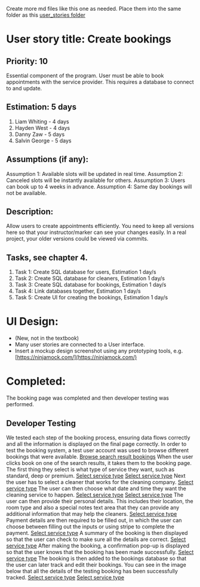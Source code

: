 Create more md files like this one as needed. Place them into the same folder 
as this [user_stories folder](./)

# User story title: Create bookings


## Priority: 10 
Essential component of the program. User must be able to book appointments with the service provider.
This requires a database to connect to and update.

## Estimation: 5 days

1. Liam Whiting - 4 days
2. Hayden West - 4 days
3. Danny Zaw - 5 days
4. Salvin George - 5 days

## Assumptions (if any):
Assumption 1: Available slots will be updated in real time. 
Assumption 2: Canceled slots will be instantly available for others.
Assumption 3: Users can book up to 4 weeks in advance.
Assumption 4: Same day bookings will not be available. 

## Description:
Allow users to create appointments efficiently.
You need to keep all versions here so that your instructor/marker can see your changes easily. 
In a real project, your older versions could be viewed via commits.


## Tasks, see chapter 4.

1. Task 1: Create SQL database for users, Estimation 1 day/s
2. Task 2: Create SQL database for cleaners, Estimation 1 day/s
3. Task 3: Create SQL database for bookings, Estimation 1 day/s
4. Task 4: Link databases together, Estimation 1 day/s
5. Task 5: Create UI for creating the bookings, Estimation 1 day/s


# UI Design:
* (New, not in the textbook) 
* Many user stories are connected to a User interface.
* Insert a mockup design screenshot using any prototyping tools, e.g. [https://ninjamock.com/](https://ninjamock.com/)


# Completed:
The booking page was completed and then developer testing was performed.

## Developer Testing
We tested each step of the booking process, ensuring data flows correctly and all the
information is displayed on the final page correctly.
In order to test the booking system, a test user account was used to browse different
bookings that were available.
[Browse search result bookings](../Images/01_Create_Bookings/01_browse_service_providers.png)
When the user clicks book on one of the search results, it takes them to the booking page.
The first thing they select is what type of service they want, such as standard, deep or premium.
[Select service type](../Images/01_Create_Bookings/02_select_service_type_1.png)
[Select service type](../Images/01_Create_Bookings/02_select_service_type_2.png)
Next the user has to select a cleaner that works for the cleaning company.
[Select service type](../Images/01_Create_Bookings/03_select_cleaner.png)
The user can then choose what date and time they want the cleaning service to happen.
[Select service type](../Images/01_Create_Bookings/04_select_date_time_1.png)
[Select service type](../Images/01_Create_Bookings/04_select_date_time_2.png)
The user can then provide their personal details. This includes their location, the room type
and also a special notes text area that they can provide any additional information that
may help the cleaners.
[Select service type](../Images/01_Create_Bookings/05_enter_address.png)
Payment details are then required to be filled out, in which the user can choose between
filling out the inputs or using stripe to complete the payment. 
[Select service type](../Images/01_Create_Bookings/06_enter_payment_details.png)
A summary of the booking is then displayed so that the user can check to make sure
all the details are correct.
[Select service type](../Images/01_Create_Bookings/07_booking_summary.png)
After making the booking, a confirmation pop-up is displayed so that the user knows that
the booking has been made successfully.
[Select service type](../Images/01_Create_Bookings/08_confirmation_popup.png)
The booking is then added to the bookings database so that the user can later track and edit their bookings.
You can see in the image below that all the details of the testing booking has been successfully
tracked.
[Select service type](../Images/01_Create_Bookings/09_database_write.png)
[Select service type](../Images/01_Create_Bookings/11_booking_datatype.png)